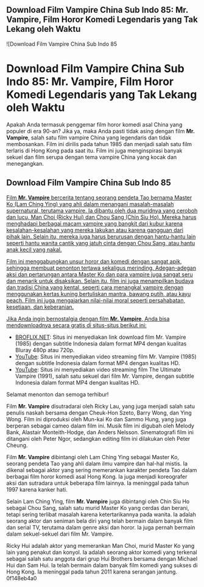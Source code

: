 ## Download Film Vampire China Sub Indo 85: Mr. Vampire, Film Horor Komedi Legendaris yang Tak Lekang oleh Waktu

 
![Download Film Vampire China Sub Indo 85 
<h1>Download Film Vampire China Sub Indo 85: Mr. Vampire, Film Horor Komedi Legendaris yang Tak Lekang oleh Waktu</h1>
<p>Apakah Anda termasuk penggemar film horor komedi asal China yang populer di era 90-an? Jika ya, maka Anda pasti tidak asing dengan film <strong>Mr. Vampire</strong>, salah satu film vampire China yang legendaris dan tidak membosankan. Film ini dirilis pada tahun 1985 dan menjadi salah satu film terlaris di Hong Kong pada saat itu. Film ini juga menginspirasi banyak sekuel dan film serupa dengan tema vampire China yang kocak dan menegangkan.</p>
<h2>Download Film Vampire China Sub Indo 85</h2>
<p><a href=](https://i1.sndcdn.com/artworks-PDp37VpFnXDcRBzr-mu5nAg-t500x500.jpg)**Download**
  
Film **Mr. Vampire** bercerita tentang seorang pendeta Tao bernama Master Ko (Lam Ching Ying) yang ahli dalam menangani masalah-masalah supernatural, terutama vampire. Ia dibantu oleh dua muridnya yang ceroboh dan lucu, Man Choi (Ricky Hui) dan Chou Sang (Chin Siu Ho). Mereka harus menghadapi berbagai macam vampire yang bangkit dari kubur karena kesalahan-kesalahan yang mereka lakukan atau karena gangguan dari pihak lain. Selain itu, mereka juga harus berurusan dengan hantu-hantu lain seperti hantu wanita cantik yang jatuh cinta dengan Chou Sang, atau hantu anak kecil yang nakal.
  
Film ini menggabungkan unsur horor dan komedi dengan sangat apik, sehingga membuat penonton tertawa sekaligus merinding. Adegan-adegan aksi dan pertarungan antara Master Ko dan para vampire juga sangat seru dan menarik untuk disaksikan. Selain itu, film ini juga menampilkan budaya dan tradisi China yang kental, seperti cara menangkal vampire dengan menggunakan kertas kuning bertuliskan mantra, bawang putih, atau kayu peach. Film ini juga mengajarkan nilai-nilai moral seperti persahabatan, kesetiaan, dan keberanian.
  
Jika Anda ingin bernostalgia dengan film **Mr. Vampire**, Anda bisa mendownloadnya secara gratis di situs-situs berikut ini:
  
- [BROFLIX.NET](https://broflix.club/mr-vampire-1985/): Situs ini menyediakan link download film Mr. Vampire (1985) dengan subtitle Indonesia dalam format MP4 dengan kualitas Bluray 480p atau 720p.
- [YouTube](https://www.youtube.com/watch?v=RjF6CoQ1UMY): Situs ini menyediakan video streaming film Mr. Vampire (1985) dengan subtitle Indonesia dalam format MP4 dengan kualitas HD.
- [YouTube](https://www.youtube.com/watch?v=aXPX55DdCIQ): Situs ini menyediakan video streaming film The Ultimate Vampire (1991), salah satu sekuel dari film Mr. Vampire, dengan subtitle Indonesia dalam format MP4 dengan kualitas HD.

Selamat menonton dan semoga terhibur!
  
Film **Mr. Vampire** disutradarai oleh Ricky Lau, yang juga menjadi salah satu penulis naskah bersama dengan Cheuk-Hon Szeto, Barry Wong, dan Ying Wong. Film ini diproduksi oleh Mun-kai Ko dan Sammo Hung, yang juga berperan sebagai cameo dalam film ini. Musik film ini digubah oleh Melody Bank, Alastair Monteith-Hodge, dan Anders Nelsson. Sinematografi film ini ditangani oleh Peter Ngor, sedangkan editing film ini dilakukan oleh Peter Cheung.
  
Film **Mr. Vampire** dibintangi oleh Lam Ching Ying sebagai Master Ko, seorang pendeta Tao yang ahli dalam ilmu vampire dan hal-hal mistis. Ia dikenal sebagai aktor yang sering memerankan karakter pendeta Tao dalam berbagai film horor komedi asal Hong Kong. Ia juga menjadi koreografer aksi dan sutradara untuk beberapa film lainnya. Ia meninggal pada tahun 1997 karena kanker hati.
  
Selain Lam Ching Ying, film **Mr. Vampire** juga dibintangi oleh Chin Siu Ho sebagai Chou Sang, salah satu murid Master Ko yang cerdas dan berani, tetapi sering terlibat masalah karena ketertarikannya pada wanita. Ia adalah seorang aktor dan seniman bela diri yang telah bermain dalam banyak film dan serial TV, terutama dalam genre aksi dan horor. Ia juga pernah bermain dalam sekuel-sekuel dari film Mr. Vampire.
  
Ricky Hui adalah aktor yang memerankan Man Choi, murid Master Ko yang lain yang penakut dan konyol. Ia adalah seorang aktor komedi yang terkenal sebagai salah satu anggota dari grup Hui Brothers bersama dengan Michael Hui dan Sam Hui. Ia telah bermain dalam banyak film komedi yang sukses di Hong Kong. Ia meninggal pada tahun 2011 karena serangan jantung.
 0f148eb4a0
